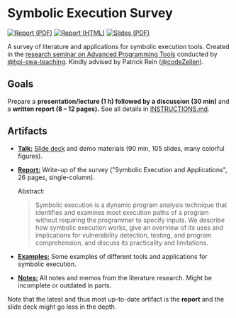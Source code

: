# Symbolic Execution Survey

[![Report (PDF)](https://img.shields.io/github/actions/workflow/status/LinqLover/symbolic-execution-survey/report.yml?label=report%20%28PDF%29)](https://linqlover.github.io/symbolic-execution-survey/report.pdf)
[![Report (HTML)](https://img.shields.io/github/actions/workflow/status/LinqLover/symbolic-execution-survey/report.yml?label=report%20%28HTML%29)](https://linqlover.github.io/symbolic-execution-survey/report.html)
[![Slides (PDF)](https://img.shields.io/badge/-slides_(PDF)-F40F02)](./talk/Symbex.pdf)

A survey of literature and applications for symbolic execution tools.
Created in the [research seminar on Advanced Programming Tools](https://hpi.de/en/studies/during-your-studies/courses/it-systems-engineering-ma/course/wise-22-23-3658-advanced-programming-tools-_-fortgeschrittene-programmierwerkzeuge.html) conducted by [@hpi-swa-teaching](https://github.com/hpi-swa-teaching). Kindly advised by Patrick Rein ([@codeZeilen](https://github.com/codeZeilen)).

## Goals

Prepare a **presentation/lecture (1 h) followed by a discussion (30 min)** and a **written report (8 – 12 pages).** See all details in [INSTRUCTIONS.md](INSTRUCTIONS.md).

## Artifacts

- **[Talk:](./talk/)** [Slide deck](./talk/Symbex.pdf) and demo materials (90 min, 105 slides, many colorful figures).
- **[Report:](./report)** Write-up of the survey ("Symbolic Execution and Applications", 26 pages, single-column).

  Abstract:
  
  > Symbolic execution is a dynamic program analysis technique that identifies and examines most execution paths of a program without requiring the programmer to specify inputs. We describe how symbolic execution works, give an overview of its uses and implications for vulnerability detection, testing, and program comprehension, and discuss its practicality and limitations.

- **[Examples:](./examples)** Some examples of different tools and applications for symbolic execution.
- **[Notes:](./notes)** All notes and memos from the literature research. Might be incomplete or outdated in parts.

Note that the latest and thus most up-to-date artifact is the **report** and the slide deck might go less in the depth.
